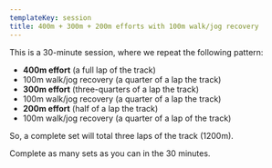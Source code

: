 ```yaml
---
templateKey: session
title: 400m + 300m + 200m efforts with 100m walk/jog recovery
---
```

This is a 30-minute session, where we repeat the following pattern:

* **400m effort** (a full lap of the track)
* 100m walk/jog recovery (a quarter of a lap the track)
* **300m effort** (three-quarters of a lap the track)
* 100m walk/jog recovery (a quarter of a lap the track)
* **200m effort** (half of a lap the track)
* 100m walk/jog recovery (a quarter of a lap of the track)

So, a complete set will total three laps of the track (1200m).

Complete as many sets as you can in the 30 minutes.
